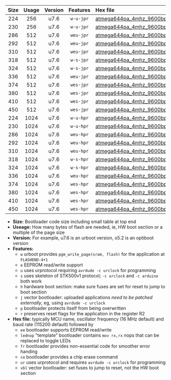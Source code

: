 |Size|Usage|Version|Features|Hex file|
|:-:|:-:|:-:|:-:|:--|
|224|256|u7.6|`w-u-jpr`|[atmega644pa_4mhz_9600bps_ur_vbl.hex](https://raw.githubusercontent.com/stefanrueger/urboot/main//atmega644pa_4mhz_9600bps_ur_vbl.hex)|
|230|256|u7.6|`w-u-jpr`|[atmega644pa_4mhz_9600bps_lednop_ur_vbl.hex](https://raw.githubusercontent.com/stefanrueger/urboot/main//atmega644pa_4mhz_9600bps_lednop_ur_vbl.hex)|
|286|512|u7.6|`weu-jpr`|[atmega644pa_4mhz_9600bps_ee_ur_vbl.hex](https://raw.githubusercontent.com/stefanrueger/urboot/main//atmega644pa_4mhz_9600bps_ee_ur_vbl.hex)|
|292|512|u7.6|`weu-jpr`|[atmega644pa_4mhz_9600bps_ee_lednop_ur_vbl.hex](https://raw.githubusercontent.com/stefanrueger/urboot/main//atmega644pa_4mhz_9600bps_ee_lednop_ur_vbl.hex)|
|310|512|u7.6|`weu-jpr`|[atmega644pa_4mhz_9600bps_ee_lednop_fr_ur_vbl.hex](https://raw.githubusercontent.com/stefanrueger/urboot/main//atmega644pa_4mhz_9600bps_ee_lednop_fr_ur_vbl.hex)|
|318|512|u7.6|`w-s-jpr`|[atmega644pa_4mhz_9600bps_vbl.hex](https://raw.githubusercontent.com/stefanrueger/urboot/main//atmega644pa_4mhz_9600bps_vbl.hex)|
|324|512|u7.6|`w-s-jpr`|[atmega644pa_4mhz_9600bps_lednop_vbl.hex](https://raw.githubusercontent.com/stefanrueger/urboot/main//atmega644pa_4mhz_9600bps_lednop_vbl.hex)|
|336|512|u7.6|`weu-jpr`|[atmega644pa_4mhz_9600bps_ee_lednop_fr_ce_ur_vbl.hex](https://raw.githubusercontent.com/stefanrueger/urboot/main//atmega644pa_4mhz_9600bps_ee_lednop_fr_ce_ur_vbl.hex)|
|374|512|u7.6|`wes-jpr`|[atmega644pa_4mhz_9600bps_ee_vbl.hex](https://raw.githubusercontent.com/stefanrueger/urboot/main//atmega644pa_4mhz_9600bps_ee_vbl.hex)|
|380|512|u7.6|`wes-jpr`|[atmega644pa_4mhz_9600bps_ee_lednop_vbl.hex](https://raw.githubusercontent.com/stefanrueger/urboot/main//atmega644pa_4mhz_9600bps_ee_lednop_vbl.hex)|
|410|512|u7.6|`wes-jpr`|[atmega644pa_4mhz_9600bps_ee_lednop_fr_vbl.hex](https://raw.githubusercontent.com/stefanrueger/urboot/main//atmega644pa_4mhz_9600bps_ee_lednop_fr_vbl.hex)|
|450|512|u7.6|`wes-jpr`|[atmega644pa_4mhz_9600bps_ee_lednop_fr_ce_vbl.hex](https://raw.githubusercontent.com/stefanrueger/urboot/main//atmega644pa_4mhz_9600bps_ee_lednop_fr_ce_vbl.hex)|
|224|1024|u7.6|`w-u-hpr`|[atmega644pa_4mhz_9600bps_ur.hex](https://raw.githubusercontent.com/stefanrueger/urboot/main//atmega644pa_4mhz_9600bps_ur.hex)|
|230|1024|u7.6|`w-u-hpr`|[atmega644pa_4mhz_9600bps_lednop_ur.hex](https://raw.githubusercontent.com/stefanrueger/urboot/main//atmega644pa_4mhz_9600bps_lednop_ur.hex)|
|286|1024|u7.6|`weu-hpr`|[atmega644pa_4mhz_9600bps_ee_ur.hex](https://raw.githubusercontent.com/stefanrueger/urboot/main//atmega644pa_4mhz_9600bps_ee_ur.hex)|
|292|1024|u7.6|`weu-hpr`|[atmega644pa_4mhz_9600bps_ee_lednop_ur.hex](https://raw.githubusercontent.com/stefanrueger/urboot/main//atmega644pa_4mhz_9600bps_ee_lednop_ur.hex)|
|310|1024|u7.6|`weu-hpr`|[atmega644pa_4mhz_9600bps_ee_lednop_fr_ur.hex](https://raw.githubusercontent.com/stefanrueger/urboot/main//atmega644pa_4mhz_9600bps_ee_lednop_fr_ur.hex)|
|318|1024|u7.6|`w-s-hpr`|[atmega644pa_4mhz_9600bps.hex](https://raw.githubusercontent.com/stefanrueger/urboot/main//atmega644pa_4mhz_9600bps.hex)|
|324|1024|u7.6|`w-s-hpr`|[atmega644pa_4mhz_9600bps_lednop.hex](https://raw.githubusercontent.com/stefanrueger/urboot/main//atmega644pa_4mhz_9600bps_lednop.hex)|
|336|1024|u7.6|`weu-hpr`|[atmega644pa_4mhz_9600bps_ee_lednop_fr_ce_ur.hex](https://raw.githubusercontent.com/stefanrueger/urboot/main//atmega644pa_4mhz_9600bps_ee_lednop_fr_ce_ur.hex)|
|374|1024|u7.6|`wes-hpr`|[atmega644pa_4mhz_9600bps_ee.hex](https://raw.githubusercontent.com/stefanrueger/urboot/main//atmega644pa_4mhz_9600bps_ee.hex)|
|380|1024|u7.6|`wes-hpr`|[atmega644pa_4mhz_9600bps_ee_lednop.hex](https://raw.githubusercontent.com/stefanrueger/urboot/main//atmega644pa_4mhz_9600bps_ee_lednop.hex)|
|410|1024|u7.6|`wes-hpr`|[atmega644pa_4mhz_9600bps_ee_lednop_fr.hex](https://raw.githubusercontent.com/stefanrueger/urboot/main//atmega644pa_4mhz_9600bps_ee_lednop_fr.hex)|
|450|1024|u7.6|`wes-hpr`|[atmega644pa_4mhz_9600bps_ee_lednop_fr_ce.hex](https://raw.githubusercontent.com/stefanrueger/urboot/main//atmega644pa_4mhz_9600bps_ee_lednop_fr_ce.hex)|

- **Size:** Bootloader code size including small table at top end
- **Useage:** How many bytes of flash are needed, ie, HW boot section or a multiple of the page size
- **Version:** For example, u7.6 is an urboot version, o5.2 is an optiboot version
- **Features:**
  + `w` urboot provides `pgm_write_page(sram, flash)` for the application at `FLASHEND-4+1`
  + `e` EEPROM read/write support
  + `u` uses urprotocol requiring `avrdude -c urclock` for programming
  + `s` uses skeleton of STK500v1 protocol; `-c urclock` and `-c arduino` both work
  + `h` hardware boot section: make sure fuses are set for reset to jump to boot section
  + `j` vector bootloader: uploaded applications *need to be patched externally*, eg, using `avrdude -c urclock`
  + `p` bootloader protects itself from being overwritten
  + `r` preserves reset flags for the application in the register R2
- **Hex file:** typically MCU name, oscillator frequency (16 MHz default) and baud rate (115200 default) followed by
  + `ee` bootloader supports EEPROM read/write
  + `lednop` "template" bootloader contains `mov rx,rx` nops that can be replaced to toggle LEDs
  + `fr` bootloader provides non-essential code for smoother error handing
  + `ce` bootloader provides a chip erase command
  + `ur` uses urprotocol and requires `avrdude -c urclock` for programming
  + `vbl` vector bootloader: set fuses to jump to reset, not the HW boot section
